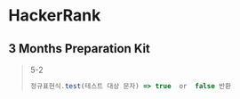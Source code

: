 # HackerRank

## 3 Months Preparation Kit

> 5-2
>
> ```javascript
> 정규표현식.test(테스트 대상 문자) => true  or  false 반환
> ```
